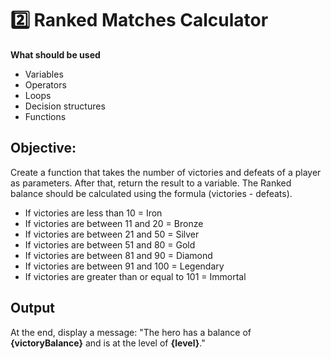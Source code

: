 # 2️⃣ Ranked Matches Calculator
**What should be used**

- Variables
- Operators
- Loops
- Decision structures
- Functions

## Objective:

Create a function that takes the number of victories and defeats of a player as parameters. After that, return the result to a variable. The Ranked balance should be calculated using the formula (victories - defeats).

- If victories are less than 10 = Iron
- If victories are between 11 and 20 = Bronze
- If victories are between 21 and 50 = Silver
- If victories are between 51 and 80 = Gold
- If victories are between 81 and 90 = Diamond
- If victories are between 91 and 100 = Legendary
- If victories are greater than or equal to 101 = Immortal

## Output

At the end, display a message:
"The hero has a balance of **{victoryBalance}** and is at the level of **{level}**."
